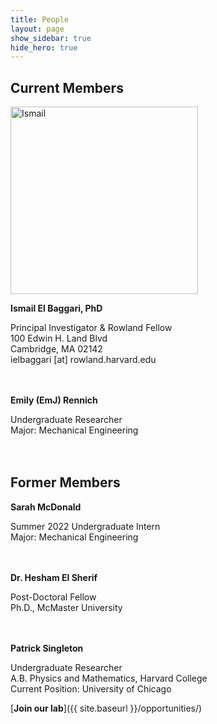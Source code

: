 ```yaml
---
title: People
layout: page
show_sidebar: true
hide_hero: true
---
```


<h2>Current Members</h2>
<img src="../img/Ismail.png" alt="Ismail" width="300"/>


**Ismail El Baggari, PhD**

Principal Investigator & Rowland Fellow<br/>
100 Edwin H. Land Blvd<br/>
Cambridge, MA 02142<br/>
ielbaggari [at] rowland.harvard.edu<br/>
<br/>
<br/>


**Emily (EmJ) Rennich**

Undergraduate Researcher<br/>
Major: Mechanical Engineering<br/>
<br/>
<br/>


<h2>Former Members</h2>

**Sarah McDonald**

Summer 2022 Undergraduate Intern<br/>
Major: Mechanical Engineering<br/>
<br/>
<br/>


**Dr. Hesham El Sherif**

Post-Doctoral Fellow<br/>
Ph.D., McMaster University<br/>
<br/>
<br/>


**Patrick Singleton**

Undergraduate Researcher<br/>
A.B. Physics and Mathematics, Harvard College <br/>
Current Position: University of Chicago

[**Join our lab**]({{ site.baseurl }}/opportunities/)
